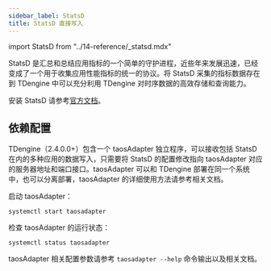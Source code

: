 ```yaml
---
sidebar_label: StatsD
title: StatsD 直接写入
---
```


import StatsD from "../14-reference/_statsd.mdx"

StatsD 是汇总和总结应用指标的一个简单的守护进程，近些年来发展迅速，已经变成了一个用于收集应用性能指标的统一的协议。将 StatsD 采集的指标数据存在到 TDengine 中可以充分利用 TDengine 对时序数据的高效存储和查询能力。

安装 StatsD 请参考[官方文档](https://github.com/statsd/statsd)。

## 依赖配置

TDengine（2.4.0.0+）包含一个 taosAdapter 独立程序，可以接收包括 StatsD 在内的多种应用的数据写入，只需要将 StatsD 的配置修改指向 taosAdapter 对应的服务器地址和端口接口。taosAdapter 可以和 TDengine 部署在同一个系统中，也可以分离部署，taosAdapter 的详细使用方法请参考相关文档。

启动 taosAdapter：

```
systemctl start taosadapter
```

检查 taosAdapter 的运行状态：

```
systemctl status taosadapter
```

<StatsD />

taosAdapter 相关配置参数请参考 `taosadapter --help` 命令输出以及相关文档。

